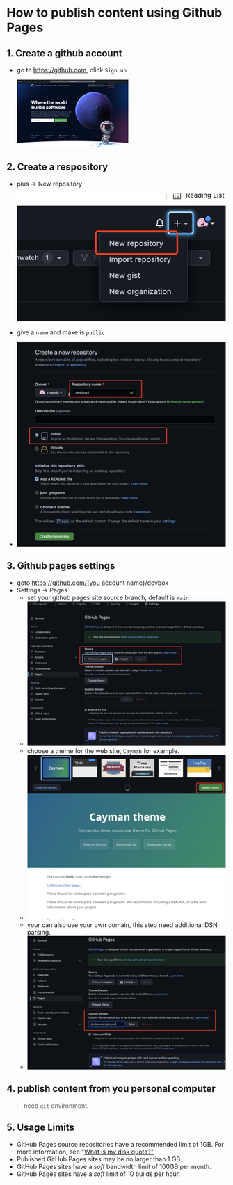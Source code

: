 # How to publish content using Github Pages

## 1. Create a github account

* go to https://github.com, click `Sign up`

  <img src="./github-pages.assets/image-20220224143802909.png" alt="image-20220224143802909" style="zoom: 25%;" />	

## 2. Create a respository

* plus -> New repository

  <img src="./github-pages.assets/image-20220224144018985.png" alt="image-20220224144018985" style="zoom:67%;" />

* give a `name` and make is `public`

* ![image-20220224144224507](./github-pages.assets/image-20220224144224507.png)

  

## 3. Github pages settings

* goto https://github.com/{you account name}/devbox
* Settings -> Pages
  * set your github pages site source branch, default is `main`
  * ![image-20220224144844724](./github-pages.assets/image-20220224144844724.png)
  * choose a theme for the web site, `Cayman` for example.
  * ![image-20220224144938442](./github-pages.assets/image-20220224144938442.png)
  * your can also use your own domain, this step need additional DSN parsing.
  * ![image-20220224145133539](./github-pages.assets/image-20220224145133539.png)

## 4. publish content from you personal computer

>  need `git` environment.

## 5. Usage Limits

- GitHub Pages source repositories have a recommended limit of 1GB. For more information, see "[What is my disk quota?"](https://docs.github.com/en/articles/what-is-my-disk-quota/#file-and-repository-size-limitations)
- Published GitHub Pages sites may be no larger than 1 GB.
- GitHub Pages sites have a *soft* bandwidth limit of 100GB per month.
- GitHub Pages sites have a *soft* limit of 10 builds per hour.

